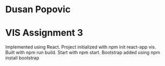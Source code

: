 # Dusan Popovic

# VIS Assignment 3

Implemented using React. Project initialized with npm init react-app vis. Built with npm run build. Start with npm start. Bootstrap added using npm install bootstrap
